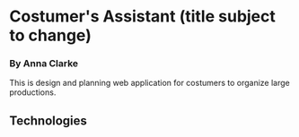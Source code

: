 # Costumer's Assistant (title subject to change)

### By Anna Clarke

This is design and planning web application for costumers to organize large productions.

## Technologies

